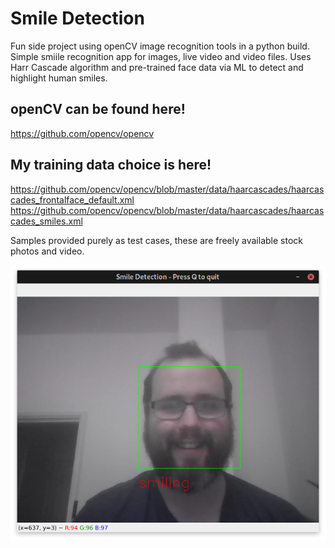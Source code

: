 # Smile Detection

Fun side project using openCV image recognition tools in a python build. Simple smiile recognition app for images, live video and video files. Uses Harr Cascade algorithm and pre-trained face data via ML to detect and highlight human smiles.

## openCV can be found here!
https://github.com/opencv/opencv

## My training data choice is here!
https://github.com/opencv/opencv/blob/master/data/haarcascades/haarcascades_frontalface_default.xml
https://github.com/opencv/opencv/blob/master/data/haarcascades/haarcascades_smiles.xml

Samples provided purely as test cases, these are freely available stock photos and video.

![alt text](/images/smile_detection.png)